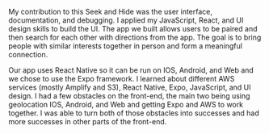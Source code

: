 My contribution to this Seek and Hide was the user interface, documentation, and debugging. I applied my JavaScript, React, and UI design skills to build the UI. The app we built allows users to be paired and then search for each other with directions from the app. The goal is to bring people with similar interests together in person and form a meaningful connection.

Our app uses React Native so it can be run on IOS, Android, and Web and we chose to use the Expo framework. I learned about different AWS services (mostly Amplify and S3), React Native, Expo, JavaScript, and UI design. I had a few obstacles on the front-end, the main two being using geolocation IOS, Android, and Web and getting Expo and AWS to work together. I was able to turn both of those obstacles into successes and had more successes in other parts of the front-end.
